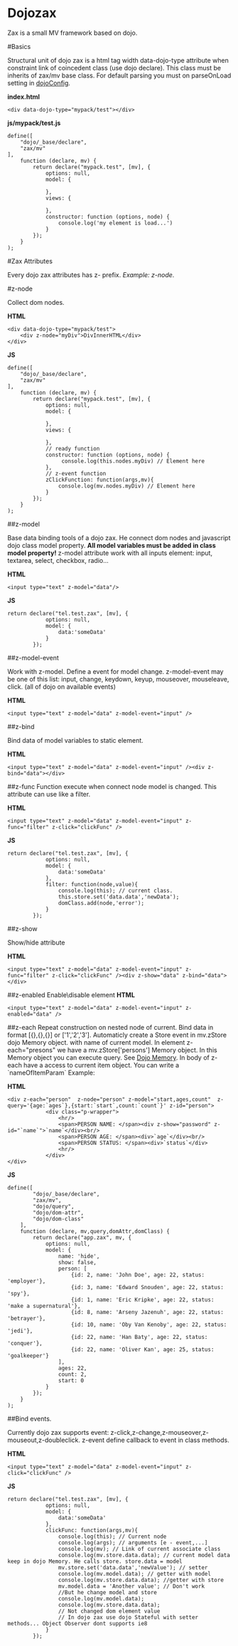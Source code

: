 Dojozax
=======

Zax is a small MV framework based on dojo.

#Basics 

Structural unit of dojo zax is a html tag width data-dojo-type attribute when constraint link of coincedent class (use dojo declare). This class must be inherits of zax/mv base class. For default parsing you must on parseOnLoad setting in  [dojoConfig](http://dojotoolkit.org/documentation/tutorials/1.9/dojo_config/).

**index.html**
```
<div data-dojo-type="mypack/test"></div>
```
**js/mypack/test.js**
```
define([
    "dojo/_base/declare",
    "zax/mv"
],
    function (declare, mv) {
        return declare("mypack.test", [mv], {
            options: null,
            model: {

            },
            views: {

            },
            constructor: function (options, node) {
                console.log('my element is load...')
            }
        });
    }
);
```

#Zax Attributes 

Every dojo zax attributes has z- prefix. *Example: z-node*. 

#z-node

Collect dom nodes. 

**HTML**
```
<div data-dojo-type="mypack/test">
    <div z-node="myDiv">DivInnerHTML</div>
</div>
```
**JS**
```
define([
    "dojo/_base/declare",
    "zax/mv"
],
    function (declare, mv) {
        return declare("mypack.test", [mv], {
            options: null,
            model: {

            },
            views: {

            },
            // ready function
            constructor: function (options, node) {
                 console.log(this.nodes.myDiv) // Element here
            },
            // z-event function
            zClickFunction: function(args,mv){
                console.log(mv.nodes.myDiv) // Element here
            }
        });
    }
);
```
##z-model

Base data binding tools of a dojo zax. He connect dom nodes and javascript dojo class model property. **All model variables must be added in class model property!** z-model attribute work with all inputs element: input, textarea, select, checkbox, radio...

**HTML**
```
<input type="text" z-model="data"/>
```
**JS**
```
return declare("tel.test.zax", [mv], {
            options: null,
            model: {
                data:'someData'
            }
        });
```
##z-model-event 

Work with z-model. Define a event for model change. z-model-event may be one of this list: input, change, keydown, keyup, mouseover, mouseleave, click. (all of dojo on available events)

**HTML**
```
<input type="text" z-model="data" z-model-event="input" />
```

##z-bind

Bind data of model variables to static element. 

**HTML**
```
<input type="text" z-model="data" z-model-event="input" /><div z-bind="data"></div>
```
##z-func 
Function execute when connect node model is changed. This attribute can use like a filter.

**HTML**
```
<input type="text" z-model="data" z-model-event="input" z-func="filter" z-click="clickFunc" />
```

**JS**
```
return declare("tel.test.zax", [mv], {
            options: null,
            model: {
                data:'someData'
            },
            filter: function(node,value){
                console.log(this); // current class.
                this.store.set('data.data','newData');
                domClass.add(node,'error');
            }
        });
```
##z-show 

Show/hide attribute

**HTML**
```
<input type="text" z-model="data" z-model-event="input" z-func="filter" z-click="clickFunc" /><div z-show="data" z-bind="data"></div>
```

##z-enabled 
Enable\disable element
**HTML**
```
<input type="text" z-model="data" z-model-event="input" z-enabled="data" />
```
##z-each
Repeat construction on nested node of current. Bind data in format [{},{},{}] or ['1','2','3']. Automaticly create a Store event in mv.zStore dojo Memory object. with name of current model. In element z-each="presons" we have a mv.zStore['persons'] Memory object. In this Memory object you can execute query. See [Dojo Memory](http://dojotoolkit.org/reference-guide/1.10/dojo/store/Memory.html). In body of z-each have a access to current item object. You can write a \`nameOfItemParam\` Example:

**HTML**

```
<div z-each="person"  z-node="person" z-model="start,ages,count"  z-query='{age:`ages`},{start:`start`,count:`count`}' z-id="person">
            <div class="p-wrapper">
                <hr/>
                <span>PERSON NAME: </span><div z-show="password" z-id="`name`">`name`</div><br/>
                <span>PERSON AGE: </span><div>`age`</div><br/>
                <span>PERSON STATUS: </span><div>`status`</div>
                <hr/>
            </div>
</div>
```
**JS**
```
define([
        "dojo/_base/declare",
        "zax/mv",
        "dojo/query",
        "dojo/dom-attr",
        "dojo/dom-class"
    ],
    function (declare, mv,query,domAttr,domClass) {
        return declare("app.zax", mv, {
            options: null,
            model: {
                name: 'hide',
                show: false,
                person: [
                    {id: 2, name: 'John Doe', age: 22, status: 'employer'},
                    {id: 3, name: 'Edward Snouden', age: 22, status: 'spy'},
                    {id: 1, name: 'Eric Kripke', age: 22, status: 'make a supernatural'},
                    {id: 8, name: 'Arseny Jazenuh', age: 22, status: 'betrayer'},
                    {id: 10, name: 'Oby Van Kenoby', age: 22, status: 'jedi'},
                    {id: 22, name: 'Han Baty', age: 22, status: 'conquer'},
                    {id: 22, name: 'Oliver Kan', age: 25, status: 'goalkeeper'}
                ],
                ages: 22,
                count: 2,
                start: 0
            }
        });
    }
);
```

##Bind events.

Currently dojo zax supports event: z-click,z-change,z-mouseover,z-mouseout,z-doubleclick. z-event define callback to event in class methods. 

**HTML**
```
<input type="text" z-model="data" z-model-event="input" z-click="clickFunc" />
```
**JS**
```
return declare("tel.test.zax", [mv], {
            options: null,
            model: {
                data:'someData'
            },
            clickFunc: function(args,mv){
                console.log(this); // Current node
                console.log(args); // arguments [e - event,...]
                console.log(mv); // Link of current associate class
                console.log(mv.store.data.data); // current model data keep in dojo Memory. He calls store. store.data = model
                mv.store.set('data.data','newValue'); // setter
                console.log(mv.model.data); // getter with model
                console.log(mv.store.data.data); //getter with store
                mv.model.data = 'Another value'; // Don't work
                //But he change model and store
                console.log(mv.model.data);
                console.log(mv.store.data.data);
                // Not changed dom element value
                // In dojo zax use dojo Stateful with setter methods... Object Observer dont supports ie8
            }
        });
```
